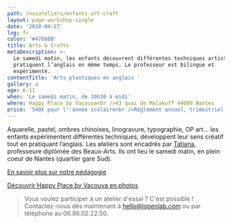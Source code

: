 ```yaml
---
path: /nosateliers/enfants-art-craft
layout: page-workshop-single
date: '2018-04-27'
lng: fr
color: '#47888B'
title: Arts & Crafts
metaDescription: >-
  Le samedi matin, les enfants découvrent différentes techniques artistiques et
  pratiquent l’anglais en même temps. Le professeur est bilingue et
  expérimenté. 
contentTitle: 'Arts plastiques en anglais '
gallery: a
age: 6-11
when: 'Le samedi matin, de 10h30 à midi'
where: Happy Place by Vacouva<br />43 quai de Malakoff 44000 Nantes
price: '540€ pour l''année scolaire<br />Règlement annuel, trimestriel ou mensuel'
---
```

Aquarelle, pastel, ombres chinoises, linogravure, typographie, OP art… les enfants expérimentent différentes techniques, développent leur sens créatif tout en pratiquant l’anglais. Les ateliers sont encadrés par [Tatiana](https://llfk.netlify.com/equipe#team), professeure diplômée des Beaux-Arts. Ils ont lieu le samedi matin, en plein coeur de Nantes (quartier gare Sud).

[En savoir plus sur notre pédagogie](https://llfk.netlify.com/pedagogie)

[Découvrir Happy Place by Vacouva en photos](https://llfk.netlify.com/nosateliers) 

> Vous voulez participer à un atelier d'essai ? C'est possible ! Contactez-nous dès maintenant à hello@lopenlab.com ou par téléphone au 06.86.02.22.50.
